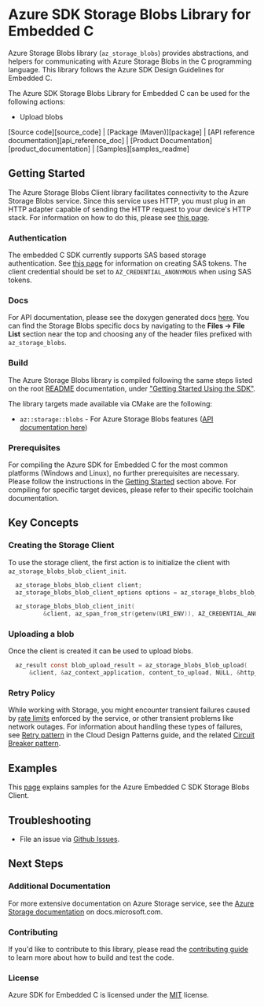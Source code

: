 # Azure SDK Storage Blobs Library for Embedded C

Azure Storage Blobs library (`az_storage_blobs`) provides abstractions, and helpers for communicating with Azure Storage Blobs in the C programming language. This library follows the Azure SDK Design Guidelines for Embedded C.

The Azure SDK Storage Blobs Library for Embedded C can be used for the following actions:

* Upload blobs

[Source code][source_code] | [Package (Maven)][package] | [API reference documentation][api_reference_doc] | [Product Documentation][product_documentation] | [Samples][samples_readme]

## Getting Started

The Azure Storage Blobs Client library facilitates connectivity to the Azure Storage Blobs service. Since this service uses HTTP, you must plug in an HTTP adapter capable of sending the HTTP request to your device's HTTP stack. For information on how to do this, please see [this page][docs_platform_readme].

### Authentication

The embedded C SDK currently supports SAS based storage authentication.  See [this page][storage_access_control_sas] for information on creating SAS tokens.
The client credential should be set to `AZ_CREDENTIAL_ANONYMOUS` when using SAS tokens.

### Docs

For API documentation, please see the doxygen generated docs [here][azure_sdk_for_c_doxygen_docs]. You can find the Storage Blobs specific docs by navigating to the **Files -> File List** section near the top and choosing any of the header files prefixed with `az_storage_blobs`.

### Build

The Azure Storage Blobs library is compiled following the same steps listed on the root [README][azure_sdk_for_c_readme] documentation, under ["Getting Started Using the SDK"][azure_sdk_for_c_readme_getting_started].

The library targets made available via CMake are the following:

- `az::storage::blobs` - For Azure Storage Blobs features ([API documentation here][azure_sdk_for_c_doxygen_docs])

### Prerequisites

For compiling the Azure SDK for Embedded C for the most common platforms (Windows and Linux), no further prerequisites are necessary.
Please follow the instructions in the [Getting Started](#getting-started) section above.
For compiling for specific target devices, please refer to their specific toolchain documentation.

## Key Concepts

### Creating the Storage Client

To use the storage client, the first action is to initialize the client with `az_storage_blobs_blob_client_init`.
```C
  az_storage_blobs_blob_client client;
  az_storage_blobs_blob_client_options options = az_storage_blobs_blob_client_options_default();

  az_storage_blobs_blob_client_init(
          &client, az_span_from_str(getenv(URI_ENV)), AZ_CREDENTIAL_ANONYMOUS, &options);
```

### Uploading a blob

Once the client is created it can be used to upload blobs.
```C
  az_result const blob_upload_result = az_storage_blobs_blob_upload(
      &client, &az_context_application, content_to_upload, NULL, &http_response)
```

### Retry Policy

While working with Storage, you might encounter transient failures caused by [rate limits][storage_rate_limits] enforced by the service, or other transient problems like network outages. For information about handling these types of failures, see [Retry pattern][azure_pattern_retry] in the Cloud Design Patterns guide, and the related [Circuit Breaker pattern][azure_pattern_circuit_breaker].

## Examples

This [page][samples_storage_blobs_readme] explains samples for the Azure Embedded C SDK Storage Blobs Client.

## Troubleshooting

- File an issue via [Github Issues](https://github.com/Azure/azure-sdk-for-c/issues/new/choose).

## Next Steps

### Additional Documentation

For more extensive documentation on Azure Storage service, see the [Azure Storage documentation][storage_docs] on docs.microsoft.com.

### Contributing

If you'd like to contribute to this library, please read the [contributing guide][azure_sdk_for_c_contributing] to learn more about how to build and test the code.

### License

Azure SDK for Embedded C is licensed under the [MIT][azure_sdk_for_c_license] license.

<!-- LINKS -->
[azure_pattern_circuit_breaker]: https://docs.microsoft.com/azure/architecture/patterns/circuit-breaker
[azure_pattern_retry]: https://docs.microsoft.com/azure/architecture/patterns/retry
[azure_sdk_for_c_contributing]: https://github.com/Azure/azure-sdk-for-c/blob/main/CONTRIBUTING.md
[azure_sdk_for_c_contributing_developer_guide]: https://github.com/Azure/azure-sdk-for-c/blob/main/CONTRIBUTING.md#developer-guide
[azure_sdk_for_c_contributing_pull_requests]: https://github.com/Azure/azure-sdk-for-c/blob/main/CONTRIBUTING.md#pull-requests
[azure_sdk_for_c_doxygen_docs]: https://azure.github.io/azure-sdk-for-c
[azure_sdk_for_c_license]: https://github.com/Azure/azure-sdk-for-c/blob/main/LICENSE
[azure_sdk_for_c_readme]: https://github.com/Azure/azure-sdk-for-c/blob/main/README.md
[azure_sdk_for_c_readme_getting_started]:https://github.com/Azure/azure-sdk-for-c/blob/main/README.md#getting-started-using-the-sdk
[samples_storage_blobs_readme]: https://github.com/Azure/azure-sdk-for-c/blob/main/sdk/samples/storage/blobs/README.md
[docs_platform_readme]: https://github.com/Azure/azure-sdk-for-c/blob/main/sdk/docs/platform/README.md
[storage_access_control_sas]: https://docs.microsoft.com/rest/api/storageservices/delegate-access-with-shared-access-signature
[storage_account_create]: https://docs.microsoft.com/azure/storage/common/storage-account-create?tabs=azure-portal
[storage_blobs]: https://docs.microsoft.com/azure/storage/blobs/storage-blobs-overview
[storage_docs]: https://docs.microsoft.com/azure/storage/
[storage_rate_limits]: https://docs.microsoft.com/azure/storage/blobs/scalability-targets
[storage_overview]: https://docs.microsoft.com/azure/storage/blobs/storage-blobs-introduction
